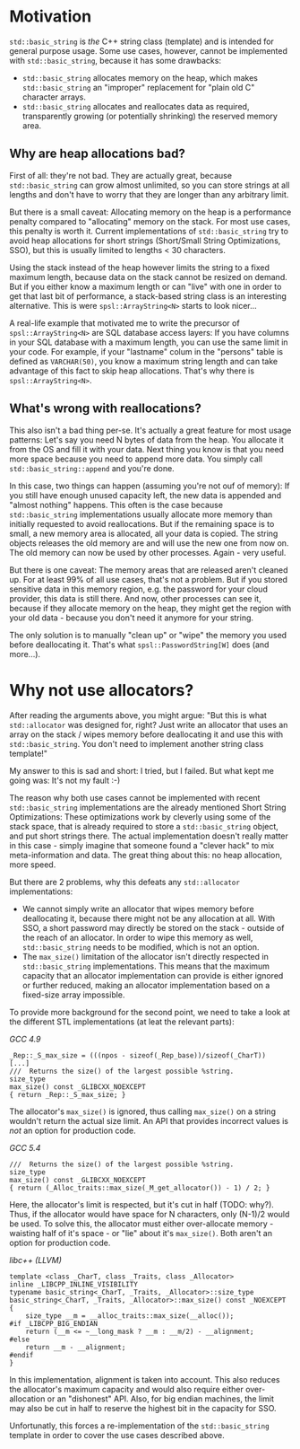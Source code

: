 # Motivation
`std::basic_string` is *the* C++ string class (template) and is intended for general purpose
usage. Some use cases, however, cannot be implemented with `std::basic_string`, because it has
some drawbacks:
* `std::basic_string` allocates memory on the heap, which makes `std::basic_string` an
  "improper" replacement for "plain old C" character arrays.
* `std::basic_string` allocates and reallocates data as required, transparently growing (or
  potentially shrinking) the reserved memory area.


## Why are heap allocations bad?

First of all: they're not bad. They are actually great, because `std::basic_string` can grow
almost unlimited, so you can store strings at all lengths and don't have to worry that they are
longer than any arbitrary limit.

But there is a small caveat: Allocating memory on the heap is a performance penalty compared to
"allocating" memory on the stack. For most use cases, this penalty is worth it. Current
implementations of `std::basic_string` try to avoid heap allocations for short strings
(Short/Small String Optimizations, SSO), but this is usually limited to lengths < 30 characters.

Using the stack instead of the heap however limits the string to a fixed maximum length, because
data on the stack cannot be resized on demand. But if you either know a maximum length or can
"live" with one in order to get that last bit of performance, a stack-based string class is
an interesting alternative. This is were `spsl::ArrayString<N>` starts to look nicer...

A real-life example that motivated me to write the precursor of `spsl::ArrayString<N>` are
SQL database access layers: If you have columns in your SQL database with a maximum length,
you can use the same limit in your code. For example, if your "lastname" colum in the "persons"
table is defined as `VARCHAR(50)`, you know a maximum string length and can take advantage
of this fact to skip heap allocations. That's why there is `spsl::ArrayString<N>`.


## What's wrong with reallocations?

This also isn't a bad thing per-se. It's actually a great feature for most usage patterns:
Let's say you need N bytes of data from the heap. You allocate it from the OS and fill it with
your data. Next thing you know is that you need more space because you need to append more
data. You simply call `std::basic_string::append` and you're done.

In this case, two things can happen (assuming you're not ouf of memory):
If you still have enough unused capacity left, the new data is appended and "almost nothing"
happens. This often is the case because `std::basic_string` implementations usually
allocate more memory than initially requested to avoid reallocations.
But if the remaining space is to small, a new memory area is allocated, all your data
is copied. The string objects releases the old memory are and will use the new one from now on.
The old memory can now be used by other processes. Again - very useful.

But there is one caveat: The memory areas that are released aren't cleaned up. For at least 99%
of all use cases, that's not a problem. But if you stored sensitive data in this memory region,
e.g. the password for your cloud provider, this data is still there. And now, other processes
can see it, because if they allocate memory on the heap, they might get the region with your old
data - because you don't need it anymore for your string.

The only solution is to manually "clean up" or "wipe" the memory you used before deallocating it.
That's what `spsl::PasswordString[W]` does (and more...).


# Why not use allocators?

After reading the arguments above, you might argue: "But this is what `std::allocator` was
designed for, right? Just write an allocator that uses an array on the stack / wipes memory
before deallocating it and use this with `std::basic_string`. You don't need to implement
another string class template!"

My answer to this is sad and short: I tried, but I failed. But what kept me going was: It's
not my fault :-)

The reason why both use cases cannot be implemented with recent `std::basic_string`
implementations are the already mentioned Short String Optimizations:
These optimizations work by cleverly using some of the stack space, that is already required
to store a `std::basic_string` object, and put short strings there.
The actual implementation doesn't really matter in this case - simply imagine that someone
found a "clever hack" to mix meta-information and data. The great thing about this: no heap
allocation, more speed.

But there are 2 problems, why this defeats any `std::allocator` implementations:
* We cannot simply write an allocator that wipes memory before deallocating it, because there
  might not be any allocation at all. With SSO, a short password may directly be stored on the
  stack - outside of the reach of an allocator. In order to wipe this memory as well,
  `std::basic_string` needs to be modified, which is not an option.
* The `max_size()` limitation of the allocator isn't directly respected in `std::basic_string`
  implementations. This means that the maximum capacity that an allocator implementation can
  provide is either ignored or further reduced, making an allocator implementation based on a 
  fixed-size array impossible.

To provide more background for the second point, we need to take a look at the different STL
implementations (at leat the relevant parts):

*GCC 4.9*

    _Rep::_S_max_size = (((npos - sizeof(_Rep_base))/sizeof(_CharT))
    [...]
    ///  Returns the size() of the largest possible %string.
    size_type
    max_size() const _GLIBCXX_NOEXCEPT
    { return _Rep::_S_max_size; }
    
The allocator's `max_size()` is ignored, thus calling `max_size()` on a string wouldn't return
the actual size limit. An API that provides incorrect values is *not* an option for production code.

*GCC 5.4*

    ///  Returns the size() of the largest possible %string.
    size_type
    max_size() const _GLIBCXX_NOEXCEPT
    { return (_Alloc_traits::max_size(_M_get_allocator()) - 1) / 2; } 

Here, the allocator's limit is respected, but it's cut in half (TODO: why?).
Thus, if the allocator would have space for N characters, only (N-1)/2 would be used.
To solve this, the allocator must either over-allocate memory - waisting half of it's space -
or "lie" about it's `max_size()`. Both aren't an option for production code.

*libc++ (LLVM)*

    template <class _CharT, class _Traits, class _Allocator>
    inline _LIBCPP_INLINE_VISIBILITY
    typename basic_string<_CharT, _Traits, _Allocator>::size_type
    basic_string<_CharT, _Traits, _Allocator>::max_size() const _NOEXCEPT
    {
        size_type __m = __alloc_traits::max_size(__alloc());
    #if _LIBCPP_BIG_ENDIAN
        return (__m <= ~__long_mask ? __m : __m/2) - __alignment;
    #else
        return __m - __alignment;
    #endif
    }

In this implementation, alignment is taken into account. This also reduces the allocator's maximum
capacity and would also require either over-allocation or an "dishonest" API.
Also, for big endian machines, the limit may also be cut in half to reserve the highest bit
in the capacity for SSO.

Unfortunatly, this forces a re-implementation of the `std::basic_string` template in order
to cover the use cases described above.
